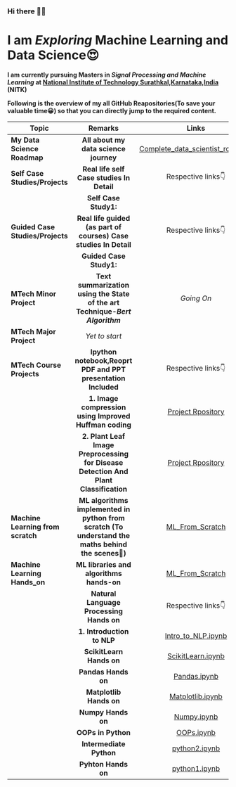 ### Hi there 🤩👋

<!--
**Shrikantpatil2197/Shrikantpatil2197** is a ✨ _special_ ✨ repository because its `README.md` (this file) appears on your GitHub profile.

Here are some ideas to get you started:

- 🔭 I’m currently working on ...
- 🌱 I’m currently learning ...
- 👯 I’m looking to collaborate on ...
- 🤔 I’m looking for help with ...
- 💬 Ask me about ...
- 📫 How to reach me: ...
- 😄 Pronouns: ...
- ⚡ Fun fact: ...
-->


# I am *Exploring* Machine Learning and Data Science😍
**I am currently pursuing Masters in *Signal Processing and Machine Learning* at [National Institute of Technology Surathkal,Karnataka,India](https://www.nitk.ac.in/) (NITK)**

**Following is the overview of my all GitHub Reapositories(To save your valuable time😀) so that you can directly jump to the required content.**

| **Topic**| **Remarks**   | **Links** |
|------------- |:-------------:| :-----:|
| **My Data Science Roadmap**  | **All about my data science journey**| [Complete_data_scientist_roadmap](https://github.com/Shrikantpatil2197/Complete_data_scientist_roadmap/blob/main/README.md) |
| **Self Case Studies/Projects**  | **Real life self Case studies In Detail**  | Respective links👇|
|    | **Self Case Study1:** | |
| **Guided Case Studies/Projects**  | **Real life guided (as part of courses) Case studies In Detail**  | Respective links👇|
|  |**Guided Case Study1:** | |
| **MTech Minor Project**  | **Text summarization using the State of the art Technique-*Bert Algorithm***| *Going On*|
| **MTech Major Project**  |  *Yet to start*| |
| **MTech Course Projects**  | **Ipython notebook,Reoprt PDF and PPT presentation Included**| Respective links👇|
|  |**1. Image compression using Improved Huffman coding**|[Project Rpository](https://github.com/Shrikantpatil2197/Project_image_compression_using_Improved_Huffman_coding)|
|  |**2. Plant Leaf Image Preprocessing for Disease Detection And Plant Classification** |[Project Rpository](https://github.com/Shrikantpatil2197/Project_Plant_Leaf_Image_Preprocessing_for_Disease_Detection_And_Plant_Classification) |
| **Machine Learning from scratch**  | **ML algorithms implemented in python from scratch (To understand the maths behind the scenes🤩)** | [ML_From_Scratch](https://github.com/Shrikantpatil2197/Machine_Learning_From_Scratch)|
| **Machine Learning Hands_on**  | **ML libraries and algorithms hands-on** | [ML_From_Scratch](https://github.com/Shrikantpatil2197/Machine_Learning_From_Scratch)|
| |**Natural Language Processing Hands on**   |Respective links👇 |
| |**1. Introduction to NLP**   |[Intro_to_NLP.ipynb](https://github.com/Shrikantpatil2197/Machine_Learning_Hands-On/tree/main/NLP_hands_on/python_notebooks) |
|   | **ScikitLearn Hands on** | [ScikitLearn.ipynb](https://github.com/Shrikantpatil2197/Machine_Learning_Hands-On/blob/main/All_Notebooks/scikit-learn(sklearn).ipynb)|
| |**Pandas Hands on**   | [Pandas.ipynb](https://github.com/Shrikantpatil2197/Machine_Learning_Hands-On/blob/main/All_Notebooks/pandas.ipynb) |
|   | **Matplotlib Hands on**  | [Matplotlib.ipynb](https://github.com/Shrikantpatil2197/Machine_Learning_Hands-On/blob/main/All_Notebooks/matplotlib.ipynb) |
|   | **Numpy Hands on** | [Numpy.ipynb](https://github.com/Shrikantpatil2197/Machine_Learning_Hands-On/blob/main/All_Notebooks/numpy.ipynb) |
|      | **OOPs in Python**  | [OOPs.ipynb](https://github.com/Shrikantpatil2197/Machine_Learning_Hands-On/blob/main/All_Notebooks/object_oriented_programming.ipynb) |
|   | **Intermediate Python**  | [python2.ipynb](https://github.com/Shrikantpatil2197/Machine_Learning_Hands-On/blob/main/All_Notebooks/python1.ipynb) |
|  | **Pyhton Hands on**  | [python1.ipynb](https://github.com/Shrikantpatil2197/Machine_Learning_Hands-On/blob/main/All_Notebooks/python0.ipynb)|



